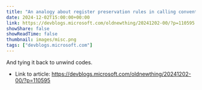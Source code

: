 ```yaml
---
title: "An analogy about register preservation rules in calling conventions"
date: 2024-12-02T15:00:00+00:00
link: https://devblogs.microsoft.com/oldnewthing/20241202-00/?p=110595
showShare: false
showReadTime: false
thumbnail: images/misc.png
tags: ["devblogs.microsoft.com"]
---
```

And tying it back to unwind codes.

- Link to article: https://devblogs.microsoft.com/oldnewthing/20241202-00/?p=110595